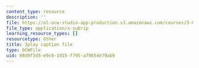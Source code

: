 ```yaml
---
content_type: resource
description: ''
file: https://ol-ocw-studio-app-production.s3.amazonaws.com/courses/3-091sc-introduction-to-solid-state-chemistry-fall-2010/68d9f3d5e9c81d15f795a79854e79ab9_xEnYH0KNkfA.srt
file_type: application/x-subrip
learning_resource_types: []
resourcetype: Other
title: 3play caption file
type: OCWFile
uid: 68d9f3d5-e9c8-1d15-f795-a79854e79ab9
---
```

